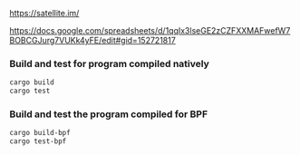 
https://satellite.im/

https://docs.google.com/spreadsheets/d/1qqIx3lseGE2zCZFXXMAFwefW7BOBCGJurg7VUKk4yFE/edit#gid=152721817


### Build and test for program compiled natively
```bash
cargo build
cargo test
```

### Build and test the program compiled for BPF
```bash
cargo build-bpf
cargo test-bpf
```
